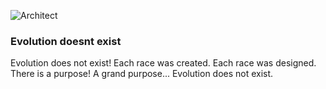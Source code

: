 
![Architect](http://vocebonita.xyz/images/architect_fb_cover.png)


### Evolution doesnt exist 

Evolution 
does not exist!
Each race was created. Each race was designed.
There is a purpose! A grand purpose... 
Evolution does not exist.

